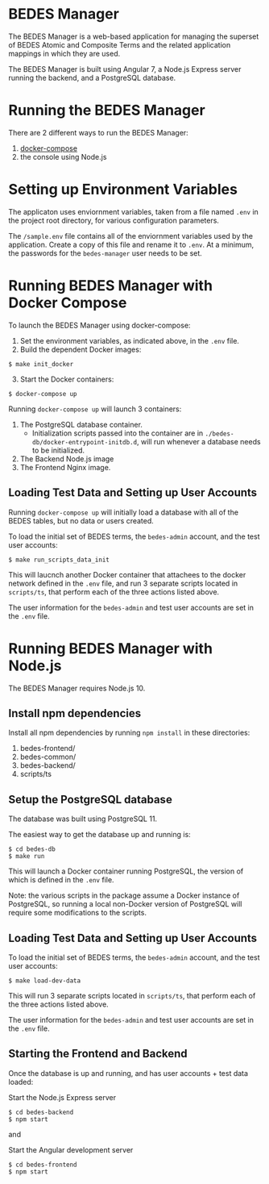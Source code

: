 # BEDES Manager
The BEDES Manager is a web-based application for managing the superset of BEDES Atomic and Composite Terms and the related application mappings in which they are used.

The BEDES Manager is built using Angular 7, a Node.js Express server running the backend, and a PostgreSQL database.

# Running the BEDES Manager

There are 2 different ways to run the BEDES Manager:

1. [docker-compose](https://docs.docker.com/compose/)
2. the console using Node.js

# Setting up Environment Variables

The applicaton uses enviornment variables, taken from a file named `.env` in the project root directory, for various configuration parameters.

The `/sample.env` file contains all of the enviornment variables used by the application.  Create a copy of this file and rename it to `.env`.
At a minimum, the passwords for the `bedes-manager` user needs to be set.

<!-- ## Quick Start

1. Create a copy of `sample.env` and rename it to `.env`. Edit the `.env` file to make sure all passwords are entered.
2. `make init_docker` - Builds dependent Docker images and creates the database volume.
3. `docker-compose up` - Builds the images, if they don't exist, and brings up the app.
4. `docker-compose logs`, or the console output if running in the foreground, will indicate when the database has been built and the node.js server is ready to accept connections.
5. `make run_scripts_data_init` - Load the initial set of BEDES terms and create the bedes admin/user test accounts. -->

# Running BEDES Manager with Docker Compose

To launch the BEDES Manager using docker-compose:

1. Set the environment variables, as indicated above, in the `.env` file.
2. Build the dependent Docker images:
```
$ make init_docker
```
3. Start the Docker containers:
```
$ docker-compose up
```

Running `docker-compose up` will launch 3 containers:

1. The PostgreSQL database container.
    * Initialization scripts passed into the container are in `./bedes-db/docker-entrypoint-initdb.d`, will run whenever a database needs to be initialized.
2. The Backend Node.js image
3. The Frontend Nginx image.

## Loading Test Data and Setting up User Accounts

Running `docker-compose up` will initially load a database with all of the BEDES tables, but no data or users created.

To load the initial set of BEDES terms, the `bedes-admin` account, and the test user accounts:

```
$ make run_scripts_data_init
```

This will laucnch another Docker container that attachees to the docker network defined in the `.env` file, and run 3 separate scripts located in `scripts/ts`, that perform each of the three actions listed above.

The user information for the `bedes-admin` and test user accounts are set in the `.env` file.

# Running BEDES Manager with Node.js

The BEDES Manager requires Node.js 10.

## Install npm dependencies

Install all npm dependencies by running `npm install` in these directories:
1. bedes-frontend/
2. bedes-common/
3. bedes-backend/
4. scripts/ts

## Setup the PostgreSQL database

The database was built using PostgreSQL 11.

The easiest way to get the database up and running is:

```
$ cd bedes-db
$ make run
```

This will launch a Docker container running PostgreSQL, the version of which is defined in the `.env` file.

Note: the various scripts in the package assume a Docker instance of PostgreSQL, so running a local non-Docker version of PostgreSQL will require some modifications to the scripts.

## Loading Test Data and Setting up User Accounts 

To load the initial set of BEDES terms, the `bedes-admin` account, and the test user accounts:

```
$ make load-dev-data
```

This will run 3 separate scripts located in `scripts/ts`, that perform each of the three actions listed above.

The user information for the `bedes-admin` and test user accounts are set in the `.env` file.

## Starting the Frontend and Backend

Once the database is up and running, and has user accounts + test data loaded:

Start the Node.js Express server

```
$ cd bedes-backend
$ npm start
```

and

Start the Angular development server
```
$ cd bedes-frontend
$ npm start
```
